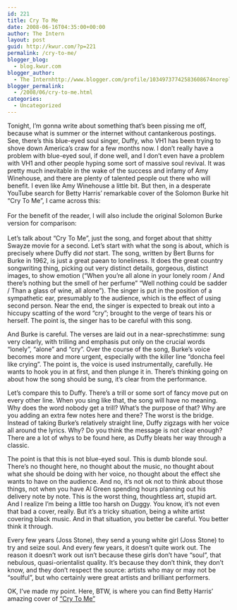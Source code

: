 ```yaml
---
id: 221
title: Cry To Me
date: 2008-06-16T04:35:00+00:00
author: The Intern
layout: post
guid: http://kwur.com/?p=221
permalink: /cry-to-me/
blogger_blog:
  - blog.kwur.com
blogger_author:
  - The Internhttp://www.blogger.com/profile/10349737742583608674noreply@blogger.com
blogger_permalink:
  - /2008/06/cry-to-me.html
categories:
  - Uncategorized
---
```

<div class="pf-content">
  <p>
    Tonight, I’m gonna write about something that’s been pissing me off, because what is summer or the internet without cantankerous postings. See, there’s this blue-eyed soul singer, Duffy, who VH1 has been trying to shove down America’s craw for a few months now. I don’t really have a problem with blue-eyed soul, if done well, and I don’t even have a problem with VH1 and other people hyping some sort of massive soul revival. It was pretty much inevitable in the wake of the success and infamy of Amy Winehouse, and there are plenty of talented people out there who will benefit. I even like Amy Winehouse a little bit. But then, in a desperate YouTube search for Betty Harris’ remarkable cover of the Solomon Burke hit “Cry To Me”, I came across this:<br /><br />For the benefit of the reader, I will also include the original Solomon Burke version for comparison:<br /><br />Let’s talk about “Cry To Me”, just the song, and forget about that shitty Swayze movie for a second. Let’s start with what the song is about, which is precisely where Duffy did <span style="font-style: italic;">not</span> start. The song, written by Bert Burns for Burke in 1962, is just a great paean to loneliness. It does the great country songwriting thing, picking out very distinct details, gorgeous, distinct images, to show emotion (“When you’re all alone in your lonely room / And there’s nothing but the smell of her perfume” “Well nothing could be sadder / Than a glass of wine, all alone”). The singer is put in the position of a sympathetic ear, presumably to the audience, which is the effect of using second person. Near the end, the singer is expected to break out into a hiccupy scatting of the word “cry”; brought to the verge of tears his or herself. The point is, the singer has to be careful with this song.
  </p>
  
  <p>
    And Burke is careful. The verses are laid out in a near-sprechstimme: sung very clearly, with trilling and emphasis put only on the crucial words “lonely”, “alone” and “cry”. Over the course of the song, Burke’s voice becomes more and more urgent, especially with the killer line “doncha feel like crying”. The point is, the voice is used instrumentally, carefully. He wants to hook you in at first, and then plunge it in. There’s thinking going on about how the song should be sung, it’s clear from the performance.
  </p>
  
  <p>
    Let’s compare this to Duffy. There’s a trill or some sort of fancy move put on every other line. When you sing like that, the song will have no meaning. Why does the word nobody get a trill? What’s the purpose of that? Why are you adding an extra few notes here and there? The worst is the bridge. Instead of taking Burke’s relatively straight line, Duffy zigzags with her voice all around the lyrics. Why? Do you think the message is not clear enough? There are a lot of whys to be found here, as Duffy bleats her way through a classic.
  </p>
  
  <p>
    The point is that this is not blue-eyed soul. This is dumb blonde soul. There’s no thought here, no thought about the music, no thought about what she should be doing with her voice, no thought about the effect she wants to have on the audience. And no, it’s not ok not to think about those things, not when you have Al Green spending hours planning out his delivery note by note. This is the worst thing, thoughtless art, stupid art. And I realize I’m being a little too harsh on Duggy. You know, it’s not even that bad a cover, really. But it’s a tricky situation, being a white artist covering black music. And in that situation, you better be careful. You better think it through.
  </p>
  
  <p>
    Every few years (Joss Stone), they send a young white girl (Joss Stone) to try and seize soul. And every few years, it doesn’t quite work out. The reason it doesn’t work out isn’t because these girls don’t have “soul”, that nebulous, quasi-orientalist quality. It’s because they don’t think, they don’t know, and they don’t respect the source: artists who may or may not be “soulful”, but who certainly were great artists and brilliant performers.
  </p>
  
  <p>
    OK, I’ve made my point. Here, BTW, is where you can find Betty Harris’ amazing cover of <a href="http://profile.myspace.com/index.cfm?fuseaction=user.viewprofile&friendid=206524669">“Cry To Me”</a>
  </p>
</div>